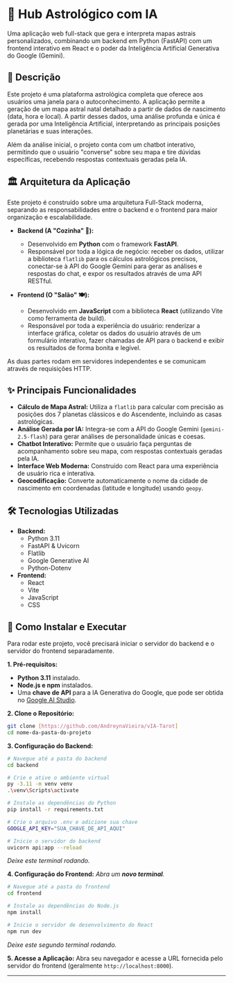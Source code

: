 # 🔮 Hub Astrológico com IA

Uma aplicação web full-stack que gera e interpreta mapas astrais personalizados, combinando um backend em Python (FastAPI) com um frontend interativo em React e o poder da Inteligência Artificial Generativa do Google (Gemini).



## 📜 Descrição

Este projeto é uma plataforma astrológica completa que oferece aos usuários uma janela para o autoconhecimento. A aplicação permite a geração de um mapa astral natal detalhado a partir de dados de nascimento (data, hora e local). A partir desses dados, uma análise profunda e única é gerada por uma Inteligência Artificial, interpretando as principais posições planetárias e suas interações.

Além da análise inicial, o projeto conta com um chatbot interativo, permitindo que o usuário "converse" sobre seu mapa e tire dúvidas específicas, recebendo respostas contextuais geradas pela IA.

## 🏛️ Arquitetura da Aplicação

Este projeto é construído sobre uma arquitetura Full-Stack moderna, separando as responsabilidades entre o backend e o frontend para maior organização e escalabilidade.

* **Backend (A "Cozinha" 🍳):**
    * Desenvolvido em **Python** com o framework **FastAPI**.
    * Responsável por toda a lógica de negócio: receber os dados, utilizar a biblioteca `flatlib` para os cálculos astrológicos precisos, conectar-se à API do Google Gemini para gerar as análises e respostas do chat, e expor os resultados através de uma API RESTful.

* **Frontend (O "Salão" 🍽️):**
    * Desenvolvido em **JavaScript** com a biblioteca **React** (utilizando Vite como ferramenta de build).
    * Responsável por toda a experiência do usuário: renderizar a interface gráfica, coletar os dados do usuário através de um formulário interativo, fazer chamadas de API para o backend e exibir os resultados de forma bonita e legível.

As duas partes rodam em servidores independentes e se comunicam através de requisições HTTP.

## ✨ Principais Funcionalidades

- **Cálculo de Mapa Astral:** Utiliza a `flatlib` para calcular com precisão as posições dos 7 planetas clássicos e do Ascendente, incluindo as casas astrológicas.
- **Análise Gerada por IA:** Integra-se com a API do Google Gemini (`gemini-2.5-flash`) para gerar análises de personalidade únicas e coesas.
- **Chatbot Interativo:** Permite que o usuário faça perguntas de acompanhamento sobre seu mapa, com respostas contextuais geradas pela IA.
- **Interface Web Moderna:** Construído com React para uma experiência de usuário rica e interativa.
- **Geocodificação:** Converte automaticamente o nome da cidade de nascimento em coordenadas (latitude e longitude) usando `geopy`.

## 🛠️ Tecnologias Utilizadas

* **Backend:**
    * Python 3.11
    * FastAPI & Uvicorn
    * Flatlib
    * Google Generative AI
    * Python-Dotenv
* **Frontend:**
    * React
    * Vite
    * JavaScript
    * CSS

## 🚀 Como Instalar e Executar

Para rodar este projeto, você precisará iniciar o servidor do backend e o servidor do frontend separadamente.

**1. Pré-requisitos:**
* **Python 3.11** instalado.
* **Node.js e npm** instalados.
* Uma **chave de API** para a IA Generativa do Google, que pode ser obtida no [Google AI Studio](https://aistudio.google.com/).

**2. Clone o Repositório:**
```bash
git clone [https://github.com/AndreynaVieira/vIA-Tarot]
cd nome-da-pasta-do-projeto
```

**3. Configuração do Backend:**
```bash
# Navegue até a pasta do backend
cd backend

# Crie e ative o ambiente virtual
py -3.11 -m venv venv
.\venv\Scripts\activate

# Instale as dependências do Python
pip install -r requirements.txt

# Crie o arquivo .env e adicione sua chave 
GOOGLE_API_KEY="SUA_CHAVE_DE_API_AQUI"

# Inicie o servidor do backend
uvicorn api:app --reload
```
*Deixe este terminal rodando.*

**4. Configuração do Frontend:**
*Abra um **novo terminal**.*
```bash
# Navegue até a pasta do frontend
cd frontend

# Instale as dependências do Node.js
npm install

# Inicie o servidor de desenvolvimento do React
npm run dev
```
*Deixe este segundo terminal rodando.*

**5. Acesse a Aplicação:**
Abra seu navegador e acesse a URL fornecida pelo servidor do frontend (geralmente `http://localhost:8000`).

---

